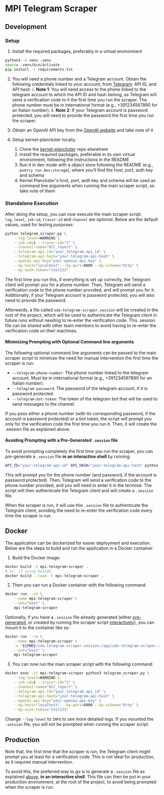 # MPI Telegram Scraper





## Development

### Setup

1. Install the required packages, preferably in a virtual environment
```bash
python3 -m venv .venv
source .venv/bin/activate
pip install -r requirements.txt
```

2. You will need a phone number and a Telegram account. Obtain the following credentials linked to your account, from [Telegram](https://core.telegram.org/api/obtaining_api_id): API ID, and API hash.
    i. **Note 1**: You will need access to the phone linked to the telegram account to which the API ID and hash belong, as Telegram will send a verification code to it the first time you run the scraper. The phone number must be in international format (e.g., +391234567890 for an Italian number).
    ii. **Note 2**: If your Telegram account is password protected, you will need to provide the password the first time you run the scraper.

3. Obtain an OpenAI API key from the [OpenAI website](https://openai.com/api/) and take note of it

4. Setup kernel-planckster locally:
    1. Clone the [kernel-planckster](https://github.com/dream-aim-deliver/kernel-planckster) repo elsewhere
    2. Install the required packages, preferable in its own virtual environment, following the instructions in the README
    3. Run it in dev mode with a object store following the README (e.g., `poetry run dev:storage`), where you'll find the host, port, auth key and schema
    4. Kernel Planckster's host, port, auth key and schema will be used as command line arguments when running the main scraper script, so take note of them


### Standalone Execution

After doing the setup, you can now execute the main scraper script. `log_level`, `job-id`, `tracer-id` and `channel` are optional. Below are the default values, used for testing purposes:

```bash
python telegram_scraper.py \
    --log-level=WARNING \
    --job-id=1 --tracer-id="1" \
    --channel-name="GCC_report" \
    --telegram-api-id="your_telegram_api_id" \
    --telegram-api-hash="your-telegram-api-hash" \
    --openai-api-key="your-openai-api-key" \
    --kp-host="localhost" --kp-port=8000 --kp-scheme="http" \
    --kp-auth-token="test123"
```

The first time you run this, if everything is set up correctly, the Telegram client will prompt you for a phone number.
Then, Telegram will send a verification code to the phone number provided, and will prompt you for it.
Additionally, if your Telegram account is password protected, you will also need to provide the password.

Afterwards, a file called `sda-telegram-scraper.session` will be created in the root of the project, which will be used to authenticate the Telegram client in future runs without needing to re-enter the verification code.
This .session file can be shared with other team members to avoid having to re-enter the verification code on their machines.

#### Minimizing Prompting with Optional Command line arguments

The following optional command line arguments can be passed to the main scraper script to minimize the need for manual intervention the first time the scraper is run:

- `--telegram-phone-number`: The phone number linked to the telegram account. Must be in international format (e.g., +391234567890 for an Italian number).
- `--telegram-password`: The password of the telegram account, if it is password protected.
- `--telegram-bot-token`: The token of the telegram bot that will be used to send messages to the channel.

If you pass either a phone number (with its corresponding password, if the account is password protected) or a bot token, the script will prompt you only for the verification code the first time you run it.
Then, it will create the .session file as explained above.

#### Avoiding Prompting with a Pre-Generated `.session` file

To avoid prompting completely the first time you run the scraper, you can pre-generate a `.session` file **in an interactive shell** by running:

```bash
API_ID="your-telegram-api-id" API_HASH="your-telegram-api-hash" python generate_session.py
```

This will prompt you for the phone number (and password, if the account is password protected). Then, Telegram will send a verification code to the phone number provided, and you will need to enter it in the terminal. The script will then authenticate the Telegram client and will create a `.session` file.

When the scraper is run, it will use this `.session` file to authenticate the Telegram client, avoiding the need to re-enter the verification code every time the scraper is run.


## Docker

The application can be dockerized for easier deployment and execution. Below are the steps to build and run the application in a Docker container.

1. Build the Docker image:

```bash
docker build -t mpi-telegram-scraper .
# or, if using buildx:
docker build --load -t mpi-telegram-scraper .
```

2. Then you can run a Docker container with the following command:

```bash
docker run --rm \
    --name mpi-telegram-scraper \
    --net="host" \
    mpi-telegram-scraper
```

Optionally, if you have a `.session` file already generated (either [pre-generated](#avoiding-prompting-with-a-pre-generated-session-file), or created by running the scraper script [interactively](#standalone-execution)), you can mount it to the container like so: 

```bash
docker run --rm \
    --name mpi-telegram-scraper \
    -v "${PWD}/sda-telegram-scraper.session:/app/sda-telegram-scraper.session" \
    --net="host" \
    mpi-telegram-scraper
```

3. You can now run the main scraper script with the following command:

```bash
docker exec -it mpi-telegram-scraper python3 telegram_scraper.py \
    --log-level=WARNING \
    --job-id=1 --tracer-id="1" \
    --channel-name="GCC_report" \
    --telegram-api-id="your_telegram_api_id" \
    --telegram-api-hash="your-telegram-api-hash" \
    --openai-api-key="your-openai-api-key" \
    --kp-host="localhost" --kp-port=8000 --kp-scheme="http" \
    --kp-auth-token="test123"
```

Change `--log-level` to `INFO` to see more detailed logs.
If you mounted the `.session` file, you will not be prompted when running the scraper script.


## Production

Note that, the first time that the scraper is run, the Telegram client might prompt you at least for a verification code. This is not ideal for production, as it requires manual intervention.

To avoid this, the preferred way to go is to generate a `.session` file as explained [above](#avoiding-prompting-with-a-pre-generated-session-file), **in an interactive shell**.
This file can then be put in your production environment, at the root of the project, to avoid being prompted when the scraper is run.
